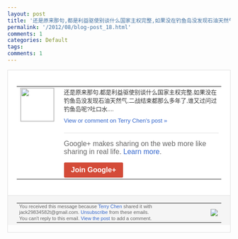 ```yaml
---
layout: post
title: '还是原来那句,都是利益驱使别谈什么国家主权完整,如果没在钓鱼岛没发现石油天然气,二...'
permalink: '/2012/08/blog-post_18.html'
comments: 1
categories: Default
tags: 
comments: 1
---
```

<div style="border:solid 1px #dfdfdf;color:#686868;font:13px Arial"><div style="background-color:#fff;padding:20px;"><table cellpadding="0" cellspacing="0"><tr><td style="padding-right:15px;vertical-align:top"><a href="https://plus.google.com/_/notifications/emlink?emrecipient=110200756825219614165&amp;emid=CNjci-CF87ECFWgBtAodgUkAAA&amp;path=%2F108643996575278738906&amp;dt=1345357099496&amp;uob=8"><img height="75" src="https://lh3.googleusercontent.com/-KKRGTyJ5Bl0/AAAAAAAAAAI/AAAAAAAAEEY/jllxqER5dCk/s75-c-k-a/photo.jpg" style="border:solid 1px #cccccc;" width="75"/></a></td><td style="width:578px;color:#333;font:13px Arial;vertical-align:top"><div style="padding-bottom:10px">还是原来那句,都是利益驱使别谈什么国家主<wbr/>权完整,如果没在钓鱼岛没发现石油天然气,<wbr/>二战结束都那么多年了,谁又过问过钓鱼岛呢<wbr/>?吐口水....</div><a href="https://plus.google.com/_/notifications/emlink?emrecipient=110200756825219614165&amp;emid=CNjci-CF87ECFWgBtAodgUkAAA&amp;path=%2F108643996575278738906%2Fposts%2F6efaUsSJ7Dd%3Fgpinv%3DAMIXal_yqvibZbUl0cpo88e1ovjKNFLa34wh717EQgh5KiFNmD-uLPfvDLHeK5p5K1HIcHGZG1F5BaD3uvvEs7QqIWx3s8O-wPUrYf10aunqY2lbQA0_nk0&amp;dt=1345357099496&amp;uob=8" style="color:#3366CC;text-decoration:none">View or comment on Terry Chen's post »</a><div style="margin-top:20px;border-top:solid 1px #dfdfdf"><div style="padding:15px 0;color:#686868;font:16px Arial">Google+ makes sharing on the web more like sharing in real life. <a href="http://www.google.com/+/learnmore/" style="color:#3366CC;text-decoration:none">Learn more</a>.</div><a href="https://plus.google.com/_/notifications/emlink?emrecipient=110200756825219614165&amp;emid=CNjci-CF87ECFWgBtAodgUkAAA&amp;path=%2F%3Fgpinv%3DAMIXal_yqvibZbUl0cpo88e1ovjKNFLa34wh717EQgh5KiFNmD-uLPfvDLHeK5p5K1HIcHGZG1F5BaD3uvvEs7QqIWx3s8O-wPUrYf10aunqY2lbQA0_nk0&amp;dt=1345357099496&amp;uob=8" style="display:inline-block;padding:7px 15px;background-color:#d44b38; color:#fff;font-size:16px; font-weight:bold;border-radius:2px;-webkit-border-radius:2px; -moz-border-radius:2px;border:solid 1px #c43b28; white-space:nowrap;text-decoration:none">Join Google+</a></div></td></tr></table></div><div style="border-top:solid 1px #dfdfdf;padding:0 20px; background-color:#f5f5f5"><table cellpadding="0" cellspacing="0" style="height:50px"><tbody><tr><td style="vertical-align:middle;width:100%; color:#636363;font:11px Arial; line-height:120%">You received this message because <a href="https://plus.google.com/_/notifications/emlink?emrecipient=110200756825219614165&amp;emid=CNjci-CF87ECFWgBtAodgUkAAA&amp;path=%2F108643996575278738906%3Fgpinv%3DAMIXal_yqvibZbUl0cpo88e1ovjKNFLa34wh717EQgh5KiFNmD-uLPfvDLHeK5p5K1HIcHGZG1F5BaD3uvvEs7QqIWx3s8O-wPUrYf10aunqY2lbQA0_nk0&amp;dt=1345357099496&amp;uob=8" style="color:#3366CC;text-decoration:none">Terry Chen</a> shared it with jack29834582t@gmail.com. <a href="https://plus.google.com/_/notifications/emlink?emrecipient=110200756825219614165&amp;emid=CNjci-CF87ECFWgBtAodgUkAAA&amp;path=%2F_%2Fnonplus%2Femailsettings%3Fgpinv%3DAMIXal_yqvibZbUl0cpo88e1ovjKNFLa34wh717EQgh5KiFNmD-uLPfvDLHeK5p5K1HIcHGZG1F5BaD3uvvEs7QqIWx3s8O-wPUrYf10aunqY2lbQA0_nk0%26est%3DADH5u8X6qOWujeumUUGKwBX5Cuok5lOGbZzW_3PxPiVqxgKSejuPy4n9qJVoQPixT0mJg5ggKireCtiD4p575NruQ01-kUXciVZWxZwBHZPMY4P4pi9lghUDSg1TTOYFAcSCRAFV4C0d6sNOuQM3apz4WGYfaV2pAQ&amp;dt=1345357099496&amp;uob=8" style="color:#3366CC;text-decoration:none">Unsubscribe</a> from these emails.<br/>You can't reply to this email. <a href="https://plus.google.com/_/notifications/emlink?emrecipient=110200756825219614165&amp;emid=CNjci-CF87ECFWgBtAodgUkAAA&amp;path=%2F108643996575278738906%2Fposts%2F6efaUsSJ7Dd%3Fgpinv%3DAMIXal_yqvibZbUl0cpo88e1ovjKNFLa34wh717EQgh5KiFNmD-uLPfvDLHeK5p5K1HIcHGZG1F5BaD3uvvEs7QqIWx3s8O-wPUrYf10aunqY2lbQA0_nk0&amp;dt=1345357099496&amp;uob=8" style="color:#3366CC;text-decoration:none">View the post</a> to add a comment.<br/></td><td><img src="https://ssl.gstatic.com/s2/oz/images/notifications/logo/google-plus-6617a72bb36cc548861652780c9e6ff1.png"/></td></tr></tbody></table></div></div>